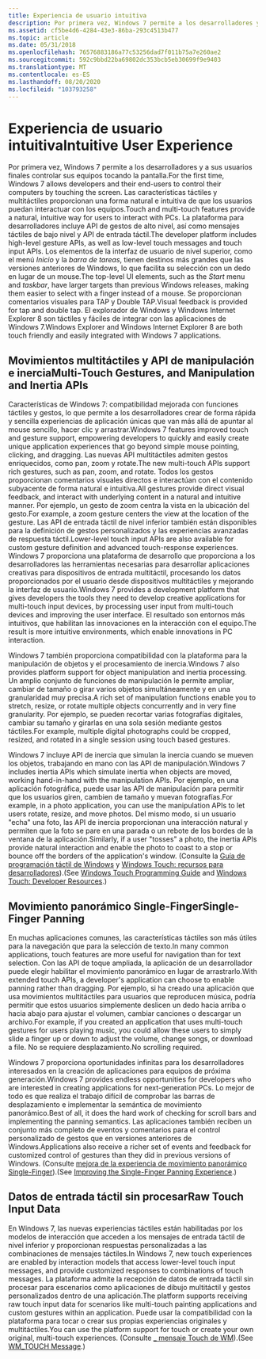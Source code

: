 ```yaml
---
title: Experiencia de usuario intuitiva
description: Por primera vez, Windows 7 permite a los desarrolladores y a sus usuarios finales controlar sus equipos tocando la pantalla.
ms.assetid: cf5be4d6-4284-43e3-86ba-293c4513b477
ms.topic: article
ms.date: 05/31/2018
ms.openlocfilehash: 76576883186a77c53256dad7f011b75a7e260ae2
ms.sourcegitcommit: 592c9bbd22ba69802dc353bcb5eb30699f9e9403
ms.translationtype: MT
ms.contentlocale: es-ES
ms.lasthandoff: 08/20/2020
ms.locfileid: "103793258"
---
```

# <a name="intuitive-user-experience"></a><span data-ttu-id="e6b9c-103">Experiencia de usuario intuitiva</span><span class="sxs-lookup"><span data-stu-id="e6b9c-103">Intuitive User Experience</span></span>

<span data-ttu-id="e6b9c-104">Por primera vez, Windows 7 permite a los desarrolladores y a sus usuarios finales controlar sus equipos tocando la pantalla.</span><span class="sxs-lookup"><span data-stu-id="e6b9c-104">For the first time, Windows 7 allows developers and their end-users to control their computers by touching the screen.</span></span> <span data-ttu-id="e6b9c-105">Las características táctiles y multitáctiles proporcionan una forma natural e intuitiva de que los usuarios puedan interactuar con los equipos.</span><span class="sxs-lookup"><span data-stu-id="e6b9c-105">Touch and multi-touch features provide a natural, intuitive way for users to interact with PCs.</span></span> <span data-ttu-id="e6b9c-106">La plataforma para desarrolladores incluye API de gestos de alto nivel, así como mensajes táctiles de bajo nivel y API de entrada táctil.</span><span class="sxs-lookup"><span data-stu-id="e6b9c-106">The developer platform includes high-level gesture APIs, as well as low-level touch messages and touch input APIs.</span></span> <span data-ttu-id="e6b9c-107">Los elementos de la interfaz de usuario de nivel superior, como el menú *Inicio* y la *barra de tareas*, tienen destinos más grandes que las versiones anteriores de Windows, lo que facilita su selección con un dedo en lugar de un mouse.</span><span class="sxs-lookup"><span data-stu-id="e6b9c-107">The top-level UI elements, such as the *Start* menu and *taskbar*, have larger targets than previous Windows releases, making them easier to select with a finger instead of a mouse.</span></span> <span data-ttu-id="e6b9c-108">Se proporcionan comentarios visuales para TAP y Double TAP.</span><span class="sxs-lookup"><span data-stu-id="e6b9c-108">Visual feedback is provided for tap and double tap.</span></span> <span data-ttu-id="e6b9c-109">El explorador de Windows y Windows Internet Explorer 8 son táctiles y fáciles de integrar con las aplicaciones de Windows 7.</span><span class="sxs-lookup"><span data-stu-id="e6b9c-109">Windows Explorer and Windows Internet Explorer 8 are both touch friendly and easily integrated with Windows 7 applications.</span></span>

## <a name="multi-touch-gestures-and-manipulation-and-inertia-apis"></a><span data-ttu-id="e6b9c-110">Movimientos multitáctiles y API de manipulación e inercia</span><span class="sxs-lookup"><span data-stu-id="e6b9c-110">Multi-Touch Gestures, and Manipulation and Inertia APIs</span></span>

<span data-ttu-id="e6b9c-111">Características de Windows 7: compatibilidad mejorada con funciones táctiles y gestos, lo que permite a los desarrolladores crear de forma rápida y sencilla experiencias de aplicación únicas que van más allá de apuntar al mouse sencillo, hacer clic y arrastrar.</span><span class="sxs-lookup"><span data-stu-id="e6b9c-111">Windows 7 features improved touch and gesture support, empowering developers to quickly and easily create unique application experiences that go beyond simple mouse pointing, clicking, and dragging.</span></span> <span data-ttu-id="e6b9c-112">Las nuevas API multitáctiles admiten gestos enriquecidos, como pan, zoom y rotate.</span><span class="sxs-lookup"><span data-stu-id="e6b9c-112">The new multi-touch APIs support rich gestures, such as pan, zoom, and rotate.</span></span> <span data-ttu-id="e6b9c-113">Todos los gestos proporcionan comentarios visuales directos e interactúan con el contenido subyacente de forma natural e intuitiva.</span><span class="sxs-lookup"><span data-stu-id="e6b9c-113">All gestures provide direct visual feedback, and interact with underlying content in a natural and intuitive manner.</span></span> <span data-ttu-id="e6b9c-114">Por ejemplo, un gesto de zoom centra la vista en la ubicación del gesto.</span><span class="sxs-lookup"><span data-stu-id="e6b9c-114">For example, a zoom gesture centers the view at the location of the gesture.</span></span> <span data-ttu-id="e6b9c-115">Las API de entrada táctil de nivel inferior también están disponibles para la definición de gestos personalizados y las experiencias avanzadas de respuesta táctil.</span><span class="sxs-lookup"><span data-stu-id="e6b9c-115">Lower-level touch input APIs are also available for custom gesture definition and advanced touch-response experiences.</span></span> <span data-ttu-id="e6b9c-116">Windows 7 proporciona una plataforma de desarrollo que proporciona a los desarrolladores las herramientas necesarias para desarrollar aplicaciones creativas para dispositivos de entrada multitáctil, procesando los datos proporcionados por el usuario desde dispositivos multitáctiles y mejorando la interfaz de usuario.</span><span class="sxs-lookup"><span data-stu-id="e6b9c-116">Windows 7 provides a development platform that gives developers the tools they need to develop creative applications for multi-touch input devices, by processing user input from multi-touch devices and improving the user interface.</span></span> <span data-ttu-id="e6b9c-117">El resultado son entornos más intuitivos, que habilitan las innovaciones en la interacción con el equipo.</span><span class="sxs-lookup"><span data-stu-id="e6b9c-117">The result is more intuitive environments, which enable innovations in PC interaction.</span></span>

<span data-ttu-id="e6b9c-118">Windows 7 también proporciona compatibilidad con la plataforma para la manipulación de objetos y el procesamiento de inercia.</span><span class="sxs-lookup"><span data-stu-id="e6b9c-118">Windows 7 also provides platform support for object manipulation and inertia processing.</span></span> <span data-ttu-id="e6b9c-119">Un amplio conjunto de funciones de manipulación le permite ampliar, cambiar de tamaño o girar varios objetos simultáneamente y en una granularidad muy precisa.</span><span class="sxs-lookup"><span data-stu-id="e6b9c-119">A rich set of manipulation functions enable you to stretch, resize, or rotate multiple objects concurrently and in very fine granularity.</span></span> <span data-ttu-id="e6b9c-120">Por ejemplo, se pueden recortar varias fotografías digitales, cambiar su tamaño y girarlas en una sola sesión mediante gestos táctiles.</span><span class="sxs-lookup"><span data-stu-id="e6b9c-120">For example, multiple digital photographs could be cropped, resized, and rotated in a single session using touch based gestures.</span></span>

<span data-ttu-id="e6b9c-121">Windows 7 incluye API de inercia que simulan la inercia cuando se mueven los objetos, trabajando en mano con las API de manipulación.</span><span class="sxs-lookup"><span data-stu-id="e6b9c-121">Windows 7 includes inertia APIs which simulate inertia when objects are moved, working hand-in-hand with the manipulation APIs.</span></span> <span data-ttu-id="e6b9c-122">Por ejemplo, en una aplicación fotográfica, puede usar las API de manipulación para permitir que los usuarios giren, cambien de tamaño y muevan fotografías.</span><span class="sxs-lookup"><span data-stu-id="e6b9c-122">For example, in a photo application, you can use the manipulation APIs to let users rotate, resize, and move photos.</span></span> <span data-ttu-id="e6b9c-123">Del mismo modo, si un usuario "echa" una foto, las API de inercia proporcionan una interacción natural y permiten que la foto se pare en una parada o un rebote de los bordes de la ventana de la aplicación.</span><span class="sxs-lookup"><span data-stu-id="e6b9c-123">Similarly, if a user "tosses" a photo, the inertia APIs provide natural interaction and enable the photo to coast to a stop or bounce off the borders of the application's window.</span></span> <span data-ttu-id="e6b9c-124">(Consulte la [Guía de programación táctil de Windows](../wintouch/programming-guide.md) y [Windows Touch: recursos para desarrolladores](https://github.com/microsoft/Windows-classic-samples/tree/master/Samples/Win7Samples/Touch)).</span><span class="sxs-lookup"><span data-stu-id="e6b9c-124">(See [Windows Touch Programming Guide](../wintouch/programming-guide.md) and [Windows Touch: Developer Resources](https://github.com/microsoft/Windows-classic-samples/tree/master/Samples/Win7Samples/Touch).)</span></span>

## <a name="single-finger-panning"></a><span data-ttu-id="e6b9c-125">Movimiento panorámico Single-Finger</span><span class="sxs-lookup"><span data-stu-id="e6b9c-125">Single-Finger Panning</span></span>

<span data-ttu-id="e6b9c-126">En muchas aplicaciones comunes, las características táctiles son más útiles para la navegación que para la selección de texto.</span><span class="sxs-lookup"><span data-stu-id="e6b9c-126">In many common applications, touch features are more useful for navigation than for text selection.</span></span> <span data-ttu-id="e6b9c-127">Con las API de toque ampliada, la aplicación de un desarrollador puede elegir habilitar el movimiento panorámico en lugar de arrastrarlo.</span><span class="sxs-lookup"><span data-stu-id="e6b9c-127">With extended touch APIs, a developer's application can choose to enable panning rather than dragging.</span></span> <span data-ttu-id="e6b9c-128">Por ejemplo, si ha creado una aplicación que usa movimientos multitáctiles para usuarios que reproducen música, podría permitir que estos usuarios simplemente deslicen un dedo hacia arriba o hacia abajo para ajustar el volumen, cambiar canciones o descargar un archivo.</span><span class="sxs-lookup"><span data-stu-id="e6b9c-128">For example, if you created an application that uses multi-touch gestures for users playing music, you could allow these users to simply slide a finger up or down to adjust the volume, change songs, or download a file.</span></span> <span data-ttu-id="e6b9c-129">No se requiere desplazamiento.</span><span class="sxs-lookup"><span data-stu-id="e6b9c-129">No scrolling required.</span></span>

<span data-ttu-id="e6b9c-130">Windows 7 proporciona oportunidades infinitas para los desarrolladores interesados en la creación de aplicaciones para equipos de próxima generación.</span><span class="sxs-lookup"><span data-stu-id="e6b9c-130">Windows 7 provides endless opportunities for developers who are interested in creating applications for next-generation PCs.</span></span> <span data-ttu-id="e6b9c-131">Lo mejor de todo es que realiza el trabajo difícil de comprobar las barras de desplazamiento e implementar la semántica de movimiento panorámico.</span><span class="sxs-lookup"><span data-stu-id="e6b9c-131">Best of all, it does the hard work of checking for scroll bars and implementing the panning semantics.</span></span> <span data-ttu-id="e6b9c-132">Las aplicaciones también reciben un conjunto más completo de eventos y comentarios para el control personalizado de gestos que en versiones anteriores de Windows.</span><span class="sxs-lookup"><span data-stu-id="e6b9c-132">Applications also receive a richer set of events and feedback for customized control of gestures than they did in previous versions of Windows.</span></span> <span data-ttu-id="e6b9c-133">(Consulte [mejora de la experiencia de movimiento panorámico Single-Finger](../wintouch/improving-the-single-finger-panning-experience.md)).</span><span class="sxs-lookup"><span data-stu-id="e6b9c-133">(See [Improving the Single-Finger Panning Experience](../wintouch/improving-the-single-finger-panning-experience.md).)</span></span>

## <a name="raw-touch-input-data"></a><span data-ttu-id="e6b9c-134">Datos de entrada táctil sin procesar</span><span class="sxs-lookup"><span data-stu-id="e6b9c-134">Raw Touch Input Data</span></span>

<span data-ttu-id="e6b9c-135">En Windows 7, las nuevas experiencias táctiles están habilitadas por los modelos de interacción que acceden a los mensajes de entrada táctil de nivel inferior y proporcionan respuestas personalizadas a las combinaciones de mensajes táctiles.</span><span class="sxs-lookup"><span data-stu-id="e6b9c-135">In Windows 7, new touch experiences are enabled by interaction models that access lower-level touch input messages, and provide customized responses to combinations of touch messages.</span></span> <span data-ttu-id="e6b9c-136">La plataforma admite la recepción de datos de entrada táctil sin procesar para escenarios como aplicaciones de dibujo multitáctil y gestos personalizados dentro de una aplicación.</span><span class="sxs-lookup"><span data-stu-id="e6b9c-136">The platform supports receiving raw touch input data for scenarios like multi-touch painting applications and custom gestures within an application.</span></span> <span data-ttu-id="e6b9c-137">Puede usar la compatibilidad con la plataforma para tocar o crear sus propias experiencias originales y multitáctiles.</span><span class="sxs-lookup"><span data-stu-id="e6b9c-137">You can use the platform support for touch or create your own original, multi-touch experiences.</span></span> <span data-ttu-id="e6b9c-138">(Consulte [ \_ mensaje Touch de WM](../wintouch/wm-touchdown.md)).</span><span class="sxs-lookup"><span data-stu-id="e6b9c-138">(See [WM\_TOUCH Message](../wintouch/wm-touchdown.md).)</span></span>

 

 